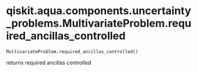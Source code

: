 # qiskit.aqua.components.uncertainty\_problems.MultivariateProblem.required\_ancillas\_controlled

`MultivariateProblem.required_ancillas_controlled()`

returns required ancillas controlled
